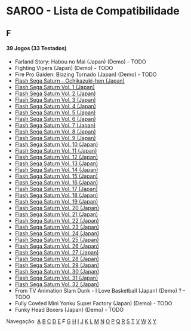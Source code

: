 # SAROO - Lista de Compatibilidade

## F

#### 39 Jogos (33 Testados)

- Farland Story: Habou no Mai (Japan) (Demo) - TODO
- Fighting Vipers (Japan) (Demo) - TODO
- Fire Pro Gaiden: Blazing Tornado (Japan) (Demo) - TODO
- [Flash Sega Saturn - Ochikazuki-hen (Japan)](../../../Regions/Demos/Japan/610616699/README.md)
- [Flash Sega Saturn Vol. 1 (Japan)](../../../Regions/Demos/Japan/610616601/README.md)
- [Flash Sega Saturn Vol. 2 (Japan)](../../../Regions/Demos/Japan/610616602/01/README.md)
- [Flash Sega Saturn Vol. 3 (Japan)](../../../Regions/Demos/Japan/610616603/01/README.md)
- [Flash Sega Saturn Vol. 4 (Japan)](../../../Regions/Demos/Japan/610616604/01/README.md)
- [Flash Sega Saturn Vol. 5 (Japan)](../../../Regions/Demos/Japan/610616605/README.md)
- [Flash Sega Saturn Vol. 6 (Japan)](../../../Regions/Demos/Japan/610616606/01/README.md)
- [Flash Sega Saturn Vol. 7 (Japan)](../../../Regions/Demos/Japan/610616607/01/README.md)
- [Flash Sega Saturn Vol. 8 (Japan)](../../../Regions/Demos/Japan/610616608/01/README.md)
- [Flash Sega Saturn Vol. 9 (Japan)](../../../Regions/Demos/Japan/610616609/01/README.md)
- [Flash Sega Saturn Vol. 10 (Japan)](../../../Regions/Demos/Japan/610616610/01/README.md)
- [Flash Sega Saturn Vol. 11 (Japan)](../../../Regions/Demos/Japan/610616611/01/README.md)
- [Flash Sega Saturn Vol. 12 (Japan)](../../../Regions/Demos/Japan/610616612/01/README.md)
- [Flash Sega Saturn Vol. 13 (Japan)](../../../Regions/Demos/Japan/610616613/01/README.md)
- [Flash Sega Saturn Vol. 14 (Japan)](../../../Regions/Demos/Japan/610616614/01/README.md)
- [Flash Sega Saturn Vol. 15 (Japan)](../../../Regions/Demos/Japan/610616615/01/README.md)
- [Flash Sega Saturn Vol. 16 (Japan)](../../../Regions/Demos/Japan/610616616/01/README.md)
- [Flash Sega Saturn Vol. 17 (Japan)](../../../Regions/Demos/Japan/610616617/01/README.md)
- [Flash Sega Saturn Vol. 18 (Japan)](../../../Regions/Demos/Japan/610616618/01/README.md)
- [Flash Sega Saturn Vol. 19 (Japan)](../../../Regions/Demos/Japan/610616619/01/README.md)
- [Flash Sega Saturn Vol. 20 (Japan)](../../../Regions/Demos/Japan/610616620/01/README.md)
- [Flash Sega Saturn Vol. 21 (Japan)](../../../Regions/Demos/Japan/610616621/01/README.md)
- [Flash Sega Saturn Vol. 22 (Japan)](../../../Regions/Demos/Japan/610616622/01/README.md)
- [Flash Sega Saturn Vol. 23 (Japan)](../../../Regions/Demos/Japan/610616623/01/README.md)
- [Flash Sega Saturn Vol. 24 (Japan)](../../../Regions/Demos/Japan/610616624/01/README.md)
- [Flash Sega Saturn Vol. 25 (Japan)](../../../Regions/Demos/Japan/610616625/01/README.md)
- [Flash Sega Saturn Vol. 26 (Japan)](../../../Regions/Demos/Japan/610616626/01/README.md)
- [Flash Sega Saturn Vol. 27 (Japan)](../../../Regions/Demos/Japan/610616627/01/README.md)
- [Flash Sega Saturn Vol. 28 (Japan)](../../../Regions/Demos/Japan/610616628/01/README.md)
- [Flash Sega Saturn Vol. 29 (Japan)](../../../Regions/Demos/Japan/610616629/01/README.md)
- [Flash Sega Saturn Vol. 30 (Japan)](../../../Regions/Demos/Japan/610616630/01/README.md)
- [Flash Sega Saturn Vol. 31 (Japan)](../../../Regions/Demos/Japan/610616631/01/README.md)
- [Flash Sega Saturn Vol. 32 (Japan)](../../../Regions/Demos/Japan/610616632/01/README.md)
- From TV Animation Slam Dunk - I Love Basketball (Japan) (Demo) ? - TODO
- Fully Cowled Mini Yonku Super Factory (Japan) (Demo) - TODO
- Funky Head Boxers (Japan) (Demo) - TODO

Navegação:
[A](./A.md) [B](./B.md) [C](./C.md) [D](./D.md) [E](./E.md) **F** [G](./G.md) [H](./H.md) [I](./I.md) [J](./J.md) [K](./K.md) [L](./L.md) [M](./M.md) [N](./N.md) [O](./O.md) [P](./P.md) [Q](./Q.md) [R](./R.md) [S](./S.md) [T](./T.md) [V](./V.md) [W](./W.md) [X](./X.md) [Y](./Y.md)
